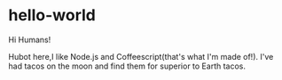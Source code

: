 # hello-world

Hi Humans!

Hubot here,I like Node.js and Coffeescript(that's what I'm made of!).
I've had tacos on the moon and find them for superior to Earth tacos.
